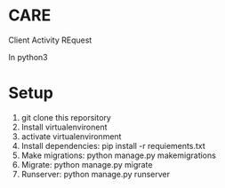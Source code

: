 # CARE
Client Activity REquest

In python3

# Setup

1. git clone this reporsitory  
2. Install virtualenvironent  
3. activate virtualenvironment  
4. Install dependencies: pip install -r requiements.txt  
5. Make migrations:  python manage.py makemigrations
6. Migrate: python manage.py migrate
7. Runserver: python manage.py runserver
